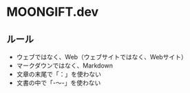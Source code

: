 # MOONGIFT.dev

## ルール

- ウェブではなく、Web（ウェブサイトではなく、Webサイト）
- マークダウンではなく、Markdown
- 文章の末尾で「：」を使わない
- 文書の中で「-〜-」を使わない